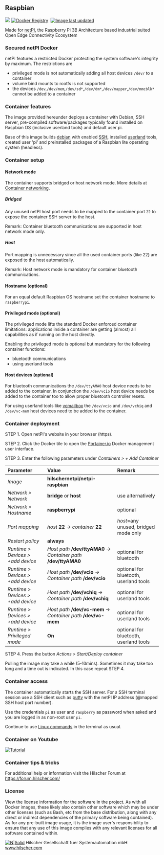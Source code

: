 ## Raspbian

[![](https://images.microbadger.com/badges/commit/hilschernetpi/netpi-raspbian.svg)](https://microbadger.com/images/hilschernetpi//netpi-raspbian "Raspbian")
[![Docker Registry](https://img.shields.io/docker/pulls/hilschernetpi/netpi-raspbian.svg)](https://registry.hub.docker.com/r/hilschernetpi/netpi-raspbian/)&nbsp;
[![Image last updated](https://img.shields.io/badge/dynamic/json.svg?url=https://api.microbadger.com/v1/images/hilschernetpi/netpi-raspbian&label=Image%20last%20updated&query=$.LastUpdated&colorB=007ec6)](http://microbadger.com/images/hilschernetpi/netpi-raspbian "Image last updated")&nbsp;

Made for [netPI](https://www.netiot.com/netpi/), the Raspberry Pi 3B Architecture based industrial suited Open Edge Connectivity Ecosystem

### Secured netPI Docker

netPI features a restricted Docker protecting the system software's integrity by maximum. The restrictions are 

* privileged mode is not automatically adding all host devices `/dev/` to a container
* volume bind mounts to rootfs is not supported
* the devices `/dev`,`/dev/mem`,`/dev/sd*`,`/dev/dm*`,`/dev/mapper`,`/dev/mmcblk*` cannot be added to a container

### Container features 

The image provided hereunder deploys a container with Debian, SSH server, pre-compiled software/packages typically found installed on Raspbian OS (inclusive userland tools) and default user pi.

Base of this image builds [debian](https://www.balena.io/docs/reference/base-images/base-images/) with enabled [SSH](https://en.wikipedia.org/wiki/Secure_Shell), installed [userland](https://github.com/raspberrypi/userland) tools, created user 'pi' and preinstalled packages of a Raspbian lite operating system (headless).

### Container setup

#### Network mode

The container supports bridged or host network mode. More details at [Container networking](https://docs.docker.com/v17.09/engine/userguide/networking/).

##### Bridged

Any unused netPI host port needs to be mapped to the container port `22` to expose the container SSH server to the host. 

Remark: Container bluetooth communications are supported in host network mode only.

##### Host

Port mapping is unnecessary since all the used container ports (like 22) are exposed to the host automatically.

Remark: Host network mode is mandatory for container bluetooth communications.

#### Hostname (optional)

For an equal default Raspbian OS hostname set the container hostname to `raspberrypi`.

#### Privileged mode (optional)

The privileged mode lifts the standard Docker enforced container limitations: applications inside a container are getting (almost) all capabilities as if running on the host directly.

Enabling the privileged mode is optional but mandatory for the following container functions:

* bluetooth communications
* using userland tools

#### Host devices (optional)

For bluetooth communications the `/dev/ttyAMA0` host device needs to be added to the container. In conjunction the `/dev/vcio` host device needs be added to the container too to allow proper bluetooth controller resets. 

For using userland tools like [vcmailbox](https://github.com/raspberrypi/userland/blob/master/host_applications/linux/apps/vcmailbox/vcmailbox.c) the `/dev/vcio` and `/dev/vchiq` and `/dev/vc-mem` host devices need to be added to the container.

### Container deployment

STEP 1. Open netPI's website in your browser (https).

STEP 2. Click the Docker tile to open the [Portainer.io](http://portainer.io/) Docker management user interface.

STEP 3. Enter the following parameters under *Containers > + Add Container*

Parameter | Value | Remark
:---------|:------ |:------
*Image* | **hilschernetpi/netpi-raspbian**
*Network > Network* | **bridge** or **host** | use alternatively
*Network > Hostname* | **raspberrypi** | optional
*Port mapping* | *host* **22** -> *container* **22** | *host*=any unused, bridged mode only
*Restart policy* | **always**
*Runtime > Devices > +add device* | *Host path* **/dev/ttyAMA0** -> *Container path* **/dev/ttyAMA0** | optional for bluetooth
*Runtime > Devices > +add device* | *Host path* **/dev/vcio** -> *Container path* **/dev/vcio** | optional for bluetooth, userland tools
*Runtime > Devices > +add device* | *Host path* **/dev/vchiq** -> *Container path* **/dev/vchiq** | optional for userland tools
*Runtime > Devices > +add device* | *Host path* **/dev/vc-mem** -> *Container path* **/dev/vc-mem** | optional for userland tools
*Runtime > Privileged mode* | **On** | optional for bluetooth, userland tools

STEP 4. Press the button *Actions > Start/Deploy container*

Pulling the image may take a while (5-10mins). Sometimes it may take too long and a time out is indicated. In this case repeat STEP 4.

### Container access

The container automatically starts the SSH server. For a SSH terminal session use a SSH client such as [putty](http://www.putty.org/) with the netPI IP address (@mapped SSH host port number).

Use the credentials `pi` as user and `raspberry` as password when asked and you are logged in as non-root user `pi`.

Continue to use [Linux commands](https://www.raspberrypi.org/documentation/linux/usage/commands.md) in the terminal as usual.

### Container on Youtube

[![Tutorial](https://img.youtube.com/vi/A-asfhl7b0c/0.jpg)](https://youtu.be/A-asfhl7b0c)

### Container tips & tricks

For additional help or information visit the Hilscher Forum at https://forum.hilscher.com/

### License

View the license information for the software in the project. As with all Docker images, these likely also contain other software which may be under other licenses (such as Bash, etc from the base distribution, along with any direct or indirect dependencies of the primary software being contained).
As for any pre-built image usage, it is the image user's responsibility to ensure that any use of this image complies with any relevant licenses for all software contained within.

[![N|Solid](http://www.hilscher.com/fileadmin/templates/doctima_2013/resources/Images/logo_hilscher.png)](http://www.hilscher.com)  Hilscher Gesellschaft fuer Systemautomation mbH  www.hilscher.com
